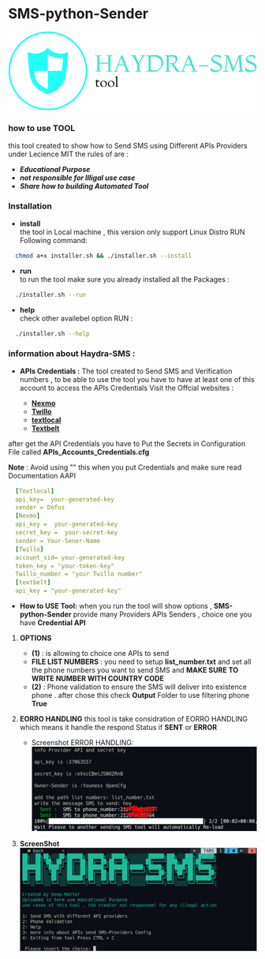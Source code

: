 # SMS-python-Sender
![alt text](logo.png)

### how to use **TOOL**
this tool created to show how to Send SMS using Different APIs Providers under Lecience MIT
the rules of are :
* ***Educational Purpose***
* ***not responsible for Illigal use case***
* ***Share how to building Automated Tool*** 
### Installation 
* **install**</br>
the tool in Local machine , this version only support Linux Distro RUN Following command:

```sh
  chmod a+x installer.sh && ./installer.sh --install 
```
* **run**</br>
to run the tool make sure you already installed all the Packages :
  
```sh 
  ./installer.sh --run
```
* **help**</br>
check other availebel option RUN :

```sh 
  ./installer.sh --help 
```
### information about **Haydra-SMS** :
* **APIs Credentials :**
The tool created to Send SMS and Verification numbers , to be able to use the tool you have to have at least one of this account to access the APIs Credentials Visit the Offcial websites :

  * [**Nexmo**](https://www.nexmo.com)
  * [**Twillo**](https://www.twillo.com)
  * [**textlocal**](https://www.textlocal.com)
  * [**Textbelt**](https://www.Textbelt.com)

after get the API Credentials you have to Put the Secrets in Configuration File called **APIs_Accounts_Credentials.cfg**

**Note** : Avoid using "" this when you put Credentials and make sure read Documentation AAPI
```YAML
  [Textlocal]
  api_key=  your-generated-key
  sender = Dofus
  [Nexmo]
  api_key =  your-generated-key
  secret_key =  your-secret-key
  sender = Your-Sener-Name
  [Twillo]
  account_sid= your-generated-key
  token_key = "your-token-key"
  Twillo_number = "your Twillo number"
  [textbelt]
  api_key = "your-generated-key"
```
* **How to USE Tool:**
when you run the tool will show options , **SMS-python-Sender** provide many Providers APIs Senders , choice one you have **Credential API**

1. **OPTIONS**
    - **(1)** : is allowing to choice one APIs to send 
    - **FILE LIST NUMBERS** : you need to setup **list_number.txt** and set all the phone numbers you want to send SMS and **MAKE SURE TO WRITE NUMBER WITH COUNTRY CODE**
    - **(2)** : Phone validation to ensure the SMS will deliver into existence phone . after chose this check **Output** Folder to use filtering phone **True**

2. **EORRO HANDLING**
this tool is take considration of EORRO HANDLING which means it handle the respond Status if **SENT** or **ERROR**
    - Screenshot ERROR HANDLING: 
        ![alt text](test/screenshot_t.png)
3. **ScreenShot**
        ![alt text](test/screenshot.png)



